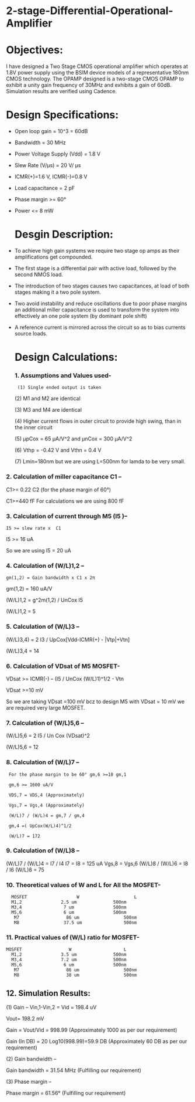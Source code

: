 # 2-stage-Differential-Operational-Amplifier

# Objectives:
I have designed a Two Stage CMOS operational amplifier which operates at 1.8V power supply using the BSIM device models of a representative 180nm CMOS technology. The OPAMP designed is a two-stage CMOS OPAMP to exhibit a unity gain frequency of 30MHz and exhibits a gain of 60dB. Simulation results are verified using Cadence.

# Design Specifications:
+ Open loop gain = 10^3 = 60dB
+ Bandwidth = 30 MHz
+ Power Voltage Supply (Vdd) = 1.8 V
+ Slew Rate (V/μs) = 20 V/ μs
+ ICMR(+)=1.6 V, ICMR(-)=0.8 V
+ Load capacitance = 2 pF
+ Phase margin >= 60°
+ Power <= 8 mW

  # Desgin Description:
 + To achieve high gain systems we require two stage op amps as their amplifications get compounded.
+ The first stage is a differential pair with active load, followed by the second NMOS load.
+ The introduction of two stages causes two capacitances, at load of both stages making it a two pole system.
+ Two avoid instability and reduce oscillations due to poor phase margins an additional miller capacitance is used to  transform the system into effectively an one pole system (by dominant pole shift)
+ A reference current is mirrored across the circuit so as to bias currents source loads.

  # Design Calculations:
   ### 1. Assumptions and Values used-
  
       (1) Single ended output is taken

     (2) M1 and M2 are identical

     (3) M3 and M4 are identical

     (4) Higher current flows in outer circuit to provide high swing, than in the inner circuit

     (5) µpCox = 65 µA/V^2 and µnCox = 300 µA/V^2

     (6) Vthp = -0.42 V and Vthn = 0.4 V

     (7) Lmin=180nm but we are using L=500nm for lamda to be very small.

 ### 2. Calculation of miller capacitance C1 –

 
   C1>=  0.22  C2 (for the phase margin of 60°)

  C1>=440 fF  For calculations we are using 800 fF

  ### 3. Calculation of current through M5 (I5 )–

  
    I5 >= slew rate x  C1

  I5 >= 16 uA

  So we are using I5 = 20 uA
  ### 4. Calculation of (W/L)1,2 –
  

    gm(1,2) = Gain bandwidth x C1 x 2π

  gm(1,2) = 160 uA/V


 (W/L)1,2 = g^2m(1,2) / UnCox I5

  (W/L)1,2 = 5 

  ### 5. Calculation of (W/L)3 –

  
   (W/L)3,4) 	= 2 I3 / UpCox[Vdd-ICMR(+) - |Vtp|+Vtn]

 (W/L)3,4 = 14 

 ### 6. Calculation of VDsat of M5 MOSFET- 

 
  VDsat >= ICMR(-) – (I5 / UnCox (W/L)1)^1/2 - Vtn

 VDsat >=10 mV

 So we are taking VDsat =100 mV bcz to design M5 with VDsat = 10 mV we are required very large MOSFET.

 ### 7. Calculation of (W/L)5,6 –

 

 (W/L)5,6 = 2 I5 / Un Cox (VDsat)^2

(W/L)5,6 = 12

### 8. Calculation of (W/L)7 –


     For the phase margin to be 60° gm,6 >=10 gm,1

     gm,6 >= 1600 uA/V

     VDS,7 = VDS,4 (Approximately)

     Vgs,7 = Vgs,4 (Approximately)

     (W/L)7 / (W/L)4 = gm,7 / gm,4

     gm,4 =( UpCox(W/L)4)^1/2

     (W/L)7 = 172

  ### 9. Calculation of (W/L)8 –

  
(W/L)7 / (W/L)4 = I7 / I4
 I7 = I8 = 125 uA
 Vgs,8 = Vgs,6
 (W/L)8 / (W/L)6 = I8 / I6
  (W/L)8 = 75

  ### 10. Theoretical values of W and L for All the MOSFET-
  
      MOSFET	               W	                 L
      M1,2	             2.5 um	             500nm
      M3,4	              7 um	             500nm
      M5,6	              6 um	             500nm
       M7	               86 um	             500nm
       M8	              37.5 um	             500nm

### 11. Practical values of (W/L) ratio for MOSFET-

    MOSFET	                W	                 L
      M1,2	             3.5 um	             500nm
      M3,4	             7.2 um	             500nm
      M5,6	              6 um	             500nm
       M7	               86 um	             500nm
       M8	               38 um	             500nm
## 12. Simulation Results:

  (1) Gain – Vin,1-Vin,2 = Vid = 198.4 uV

Vout= 198.2 mV

Gain = Vout/Vid = 998.99 (Approximately 1000 as per our requirement)

Gain (In DB) = 20 Log10(998.99)=59.9 DB (Approximately 60 DB as per our requirement)

(2) Gain bandwidth –

Gain bandwidth = 31.54 MHz (Fulfilling our requirement)

(3) Phase margin –

Phase margin = 61.56° (Fulfilling our requirement)
  
  
